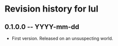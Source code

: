 # Revision history for lul

## 0.1.0.0 -- YYYY-mm-dd

* First version. Released on an unsuspecting world.
